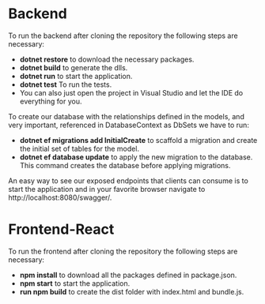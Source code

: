 # Backend

To run the backend after cloning the repository the following steps are necessary:
* **dotnet restore** to download the necessary packages.
* **dotnet build** to generate the dlls.
* **dotnet run** to start the application.
* **dotnet test** To run the tests.
* You can also just open the project in Visual Studio and let the IDE do everything for you.

To create our database with the relationships defined in the models, and very important, referenced in DatabaseContext as DbSets we have to run:
* **dotnet ef migrations add InitialCreate** to scaffold a migration and create the initial set of tables for the model.
* **dotnet ef database update** to apply the new migration to the database. This command creates the database before applying migrations.

An easy way to see our exposed endpoints that clients can consume is to start the application and in your favorite browser navigate to http://localhost:8080/swagger/.

# Frontend-React
To run the frontend after cloning the repository the following steps are necessary:
* **npm install** to download all the packages defined in package.json.
* **npm start** to start the application.
* **run npm build** to create the dist folder with index.html and bundle.js.
